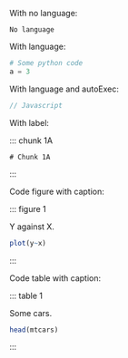 With no language:

```exec
No language
```

With language:

```python exec
# Some python code
a = 3
```

With language and autoExec:

```js exec auto=always
// Javascript
```

With label:

::: chunk 1A

```exec
# Chunk 1A
```

:::

Code figure with caption:

::: figure 1

Y against X.

```r exec
plot(y~x)
```

:::

Code table with caption:

::: table 1

Some cars.

```r exec
head(mtcars)
```

:::